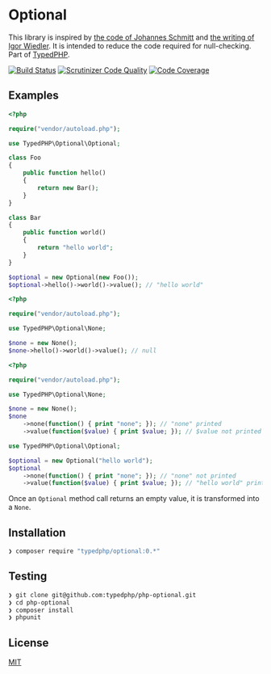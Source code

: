 # Optional

This library is inspired by [the code of Johannes Schmitt](https://github.com/schmittjoh/php-option) and [the writing of Igor Wiedler](https://igor.io/2014/01/10/functional-library-null.html). It is intended to reduce the code required for null-checking. Part of [TypedPHP](https://leanpub.com/typedphp).

[![Build Status](https://travis-ci.org/typedphp/php-optional.svg?branch=master)](https://travis-ci.org/typedphp/php-optional)
[![Scrutinizer Code Quality](https://scrutinizer-ci.com/g/typedphp/php-optional/badges/quality-score.png?b=master)](https://scrutinizer-ci.com/g/typedphp/php-optional/?branch=master)
[![Code Coverage](https://scrutinizer-ci.com/g/typedphp/php-optional/badges/coverage.png?b=master)](https://scrutinizer-ci.com/g/typedphp/php-optional/?branch=master)

## Examples

```php
<?php

require("vendor/autoload.php");

use TypedPHP\Optional\Optional;

class Foo
{
    public function hello()
    {
        return new Bar();
    }
}

class Bar
{
    public function world()
    {
        return "hello world";
    }
}

$optional = new Optional(new Foo());
$optional->hello()->world()->value(); // "hello world"
```

```php
<?php

require("vendor/autoload.php");

use TypedPHP\Optional\None;

$none = new None();
$none->hello()->world()->value(); // null
```

```php
<?php

require("vendor/autoload.php");

use TypedPHP\Optional\None;

$none = new None();
$none
    ->none(function() { print "none"; }); // "none" printed
    ->value(function($value) { print $value; }); // $value not printed

use TypedPHP\Optional\Optional;

$optional = new Optional("hello world");
$optional
    ->none(function() { print "none"; }); // "none" not printed
    ->value(function($value) { print $value; }); // "hello world" printed
```

Once an `Optional` method call returns an empty value, it is transformed into a `None`.

## Installation

```sh
❯ composer require "typedphp/optional:0.*"
```

## Testing

```sh
❯ git clone git@github.com:typedphp/php-optional.git
❯ cd php-optional
❯ composer install
❯ phpunit
```

## License

[MIT](license.md)
